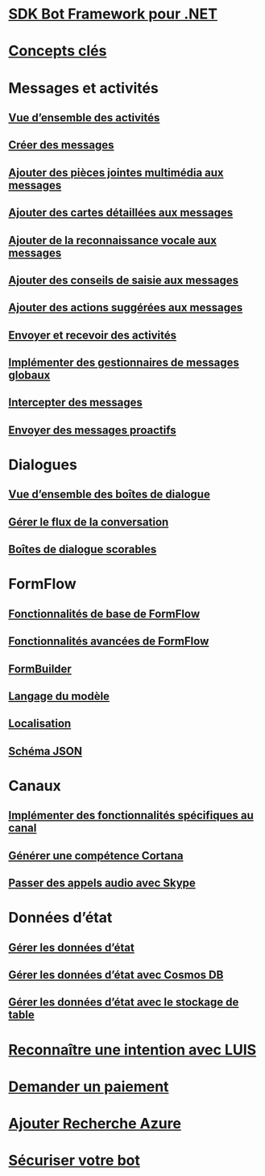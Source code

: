 # [SDK Bot Framework pour .NET](bot-builder-dotnet-overview.md)
# [Concepts clés](bot-builder-dotnet-concepts.md)
# Messages et activités
## [Vue d’ensemble des activités](bot-builder-dotnet-activities.md)
## [Créer des messages](bot-builder-dotnet-create-messages.md)
## [Ajouter des pièces jointes multimédia aux messages](bot-builder-dotnet-add-media-attachments.md)
## [Ajouter des cartes détaillées aux messages](bot-builder-dotnet-add-rich-card-attachments.md)
<!-- ## [Send carousel of cards](bot-builder-dotnet-add-carousel-card.md) -->
## [Ajouter de la reconnaissance vocale aux messages](bot-builder-dotnet-text-to-speech.md)
## [Ajouter des conseils de saisie aux messages](bot-builder-dotnet-add-input-hints.md)
## [Ajouter des actions suggérées aux messages](bot-builder-dotnet-add-suggested-actions.md)
## [Envoyer et recevoir des activités](bot-builder-dotnet-connector.md)
## [Implémenter des gestionnaires de messages globaux](bot-builder-dotnet-global-handlers.md)
## [Intercepter des messages](bot-builder-dotnet-middleware.md)
## [Envoyer des messages proactifs](bot-builder-dotnet-proactive-messages.md)
# Dialogues
## [Vue d’ensemble des boîtes de dialogue](bot-builder-dotnet-dialogs.md)
## [Gérer le flux de la conversation](bot-builder-dotnet-manage-conversation-flow.md)
## [Boîtes de dialogue scorables](bot-builder-dotnet-scorable-dialogs.md)
# FormFlow
## [Fonctionnalités de base de FormFlow](bot-builder-dotnet-formflow.md)
## [Fonctionnalités avancées de FormFlow](bot-builder-dotnet-formflow-advanced.md)
## [FormBuilder](bot-builder-dotnet-formflow-formbuilder.md)
## [Langage du modèle](bot-builder-dotnet-formflow-pattern-language.md)
## [Localisation](bot-builder-dotnet-formflow-localize.md)
## [Schéma JSON](bot-builder-dotnet-formflow-json-schema.md)
# Canaux
## [Implémenter des fonctionnalités spécifiques au canal](bot-builder-dotnet-channeldata.md)
## [Générer une compétence Cortana](bot-builder-dotnet-cortana-skill.md)
## [Passer des appels audio avec Skype](bot-builder-dotnet-audio-calls.md)
<!--
## Conduct real-time media calls with Skype
### [Real-time media calling concepts](bot-builder-dotnet-real-time-media-concepts.md)
### [Requirements for real-time media bots](bot-builder-dotnet-real-time-media-requirements.md)
### [Build a real-time media bot](bot-builder-dotnet-real-time-audio-video-call-overview.md)
### [Deploy a real-time media bot](bot-builder-dotnet-real-time-deploy-visual-studio.md)
-->
# Données d’état
## [Gérer les données d’état](bot-builder-dotnet-state.md)
## [Gérer les données d’état avec Cosmos DB](bot-builder-dotnet-state-azure-cosmosdb.md)
## [Gérer les données d’état avec le stockage de table](bot-builder-dotnet-state-azure-table-storage.md)
# [Reconnaître une intention avec LUIS](bot-builder-dotnet-luis-dialogs.md)
# [Demander un paiement](bot-builder-dotnet-request-payment.md)
# [Ajouter Recherche Azure](bot-builder-dotnet-search-azure.md)
# [Sécuriser votre bot](bot-builder-dotnet-security.md)
